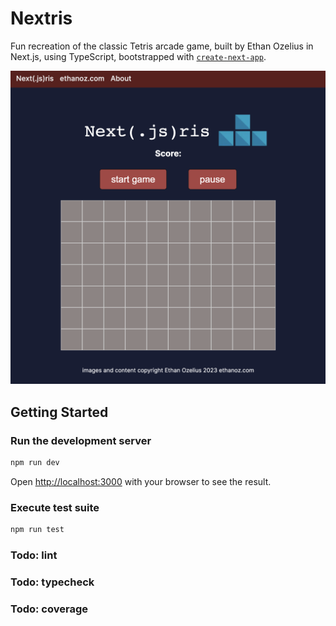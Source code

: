 # Nextris
Fun recreation of the classic Tetris arcade game, built by Ethan Ozelius in Next.js, using TypeScript, bootstrapped with [`create-next-app`](https://github.com/vercel/next.js/tree/canary/packages/create-next-app).

![](src/images/readme_image.png)


## Getting Started
### Run the development server
```bash
npm run dev
```

Open [http://localhost:3000](http://localhost:3000) with your browser to see the result.

### Execute test suite
```bash
npm run test
```

### Todo: lint

### Todo: typecheck

### Todo: coverage